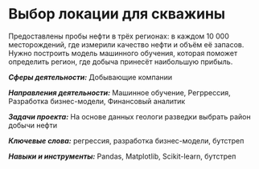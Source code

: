# Выбор локации для скважины
Предоставлены пробы нефти в трёх регионах: в каждом 10 000 месторождений, где измерили качество нефти и объём её запасов. Нужно построить модель машинного обучения, которая поможет определить регион, где добыча принесёт наибольшую прибыль. 

***Сферы деятельности:*** Добывающие компании

***Направления деятельности:*** Машинное обучение, Регррессия, Разработка бизнес-модели, Финансовый аналитик

***Задачи проекта:*** На основе данных геологи разведки выбрать район добычи нефти

***Ключевые слова:*** регрессия, разработка бизнес-модели, бутстреп

***Навыки и инструменты:*** Pandas, Matplotlib, Scikit-learn, бутстреп

